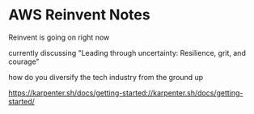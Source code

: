 # AWS Reinvent Notes
Reinvent is going on right now

currently discussing
"Leading through uncertainty: Resilience, grit, and courage"

how do you diversify the tech industry from the ground up

https://karpenter.sh/docs/getting-started://karpenter.sh/docs/getting-started/
